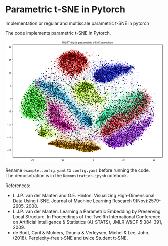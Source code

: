 # Parametric t-SNE in Pytorch
Implementation or regular and multiscale parametric t-SNE in pytorch

The code implements parametric t-SNE in Pytorch.

![image](demo_mnist.png)

Rename `example.config.yaml` to `config.yaml` before running the code.  
The demosntration is in the `Demonstration.ipynb` notebook.

References:  

  * L.J.P. van der Maaten and G.E. Hinton. Visualizing High-Dimensional Data Using t-SNE. Journal of Machine Learning Research 9(Nov):2579-2605, 2008.
  * L.J.P. van der Maaten. Learning a Parametric Embedding by Preserving Local Structure. In Proceedings of the Twelfth International Conference on Artificial Intelligence & Statistics (AI-STATS), JMLR W&CP 5:384-391, 2009.
  * de Bodt, Cyril & Mulders, Dounia & Verleysen, Michel & Lee, John. (2018). Perplexity-free t-SNE and twice Student tt-SNE. 
